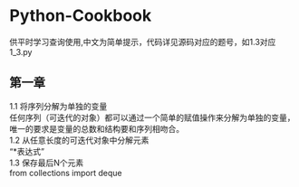 # Python-Cookbook
供平时学习查询使用,中文为简单提示，代码详见源码对应的题号，如1.3对应1_3.py
## 第一章
1.1 将序列分解为单独的变量</br>
任何序列（可迭代的对象）都可以通过一个简单的赋值操作来分解为单独的变量，唯一的要求是变量的总数和结构要和序列相吻合。</br>
1.2 从任意长度的可迭代对象中分解元素</br>
“*表达式”</br>
1.3 保存最后N个元素</br>
from collections import deque
